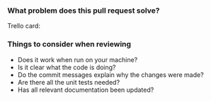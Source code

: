 ### What problem does this pull request solve?

Trello card: <!-- link -->

<!-- Add some description here about what the PR is about, even if you have a Trello card to link to -->

### Things to consider when reviewing

<!-- If this section isn't relevant for your PR feel free to edit or remove it -->

- Does it work when run on your machine?
- Is it clear what the code is doing?
- Do the commit messages explain why the changes were made?
- Are there all the unit tests needed?
- Has all relevant documentation been updated?

